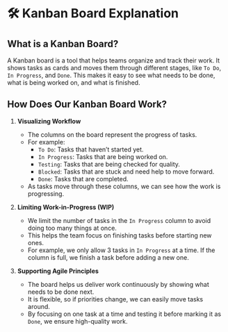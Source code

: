 # 🛠️ Kanban Board Explanation

## What is a Kanban Board?

A Kanban board is a tool that helps teams organize and track their work. It shows tasks as cards and moves them through different stages, like `To Do`, `In Progress`, and `Done`. This makes it easy to see what needs to be done, what is being worked on, and what is finished.

## How Does Our Kanban Board Work?

1. **Visualizing Workflow**  
   - The columns on the board represent the progress of tasks.  
   - For example:
     - `To Do`: Tasks that haven’t started yet.  
     - `In Progress`: Tasks that are being worked on.  
     - `Testing`: Tasks that are being checked for quality.  
     - `Blocked`: Tasks that are stuck and need help to move forward.  
     - `Done`: Tasks that are completed.  
   - As tasks move through these columns, we can see how the work is progressing.

2. **Limiting Work-in-Progress (WIP)**  
   - We limit the number of tasks in the `In Progress` column to avoid doing too many things at once.  
   - This helps the team focus on finishing tasks before starting new ones.  
   - For example, we only allow 3 tasks in `In Progress` at a time. If the column is full, we finish a task before adding a new one.

3. **Supporting Agile Principles**  
   - The board helps us deliver work continuously by showing what needs to be done next.  
   - It is flexible, so if priorities change, we can easily move tasks around.  
   - By focusing on one task at a time and testing it before marking it as `Done`, we ensure high-quality work.  
